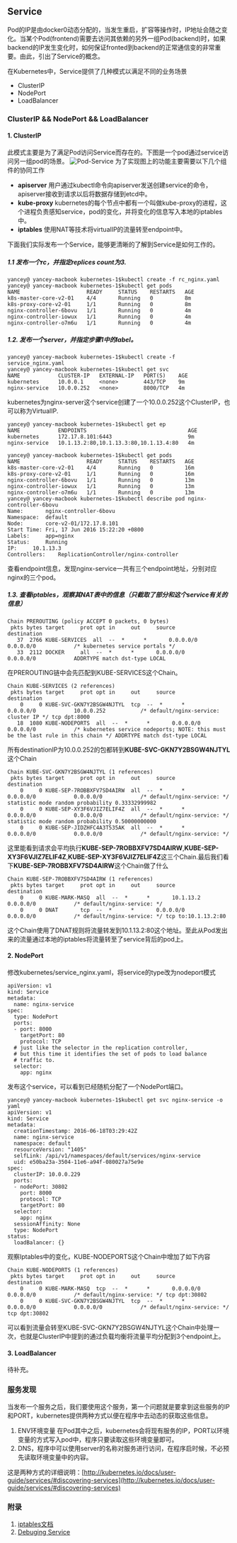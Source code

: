 ## Service
Pod的IP是由docker0动态分配的，当发生重启，扩容等操作时，IP地址会随之变化。当某个Pod(frontend)需要去访问其依赖的另外一组Pod(backend)时，如果backend的IP发生变化时，如何保证fronted到backend的正常通信变的非常重要。由此，引出了Service的概念。

在Kubernetes中，Service提供了几种模式以满足不同的业务场景

* ClusterIP
* NodePort
* LoadBalancer

### ClusterIP && NodePort && LoadBalancer
#### 1. ClusterIP
此模式主要是为了满足Pod访问Service而存在的。下图是一个pod通过service访问另一组pod的场景。
![Pod-Service](service-network.png)
为了实现图上的功能主要需要以下几个组件的协同工作

* **apiserver** 用户通过kubectl命令向apiserver发送创建service的命令，apiserver接收到请求以后将数据存储到etcd中。
* **kube-proxy** kubernetes的每个节点中都有一个叫做kube-proxy的进程，这个进程负责感知service，pod的变化，并将变化的信息写入本地的iptables中。
* **iptables** 使用NAT等技术将virtualIP的流量转至endpoint中。

下面我们实际发布一个Service，能够更清晰的了解到Service是如何工作的。

##### 1.1 发布一个rc，并指定replices count为3.

```
yancey@ yancey-macbook kubernetes-1$kubectl create -f rc_nginx.yaml
yancey@ yancey-macbook kubernetes-1$kubectl get pods
NAME                     READY     STATUS    RESTARTS   AGE
k8s-master-core-v2-01    4/4       Running   0          8m
k8s-proxy-core-v2-01     1/1       Running   0          8m
nginx-controller-6bovu   1/1       Running   0          4m
nginx-controller-iowux   1/1       Running   0          4m
nginx-controller-o7m6u   1/1       Running   0          4m
```

##### 1.2. 发布一个server，并指定步骤1中的label。

```
yancey@ yancey-macbook kubernetes-1$kubectl create -f service_nginx.yaml
yancey@ yancey-macbook kubernetes-1$kubectl get svc
NAME            CLUSTER-IP   EXTERNAL-IP   PORT(S)    AGE
kubernetes      10.0.0.1     <none>        443/TCP    9m
nginx-service   10.0.0.252   <none>        8000/TCP   4m
```
kubernetes为nginx-server这个service创建了一个10.0.0.252这个ClusterIP，也可以称为VirtualIP.

```
yancey@ yancey-macbook kubernetes-1$kubectl get ep
NAME            ENDPOINTS                                AGE
kubernetes      172.17.8.101:6443                        9m
nginx-service   10.1.13.2:80,10.1.13.3:80,10.1.13.4:80   4m
```
```
yancey@ yancey-macbook kubernetes-1$kubectl get pods
NAME                     READY     STATUS    RESTARTS   AGE
k8s-master-core-v2-01    4/4       Running   0          16m
k8s-proxy-core-v2-01     1/1       Running   0          16m
nginx-controller-6bovu   1/1       Running   0          13m
nginx-controller-iowux   1/1       Running   0          13m
nginx-controller-o7m6u   1/1       Running   0          13m
yancey@ yancey-macbook kubernetes-1$kubectl describe pod nginx-controller-6bovu
Name:		nginx-controller-6bovu
Namespace:	default
Node:		core-v2-01/172.17.8.101
Start Time:	Fri, 17 Jun 2016 15:22:20 +0800
Labels:		app=nginx
Status:		Running
IP:		10.1.13.3
Controllers:	ReplicationController/nginx-controller
```
查看endpoint信息，发现nginx-service一共有三个endpoint地址，分别对应nginx的三个pod。

##### 1.3. 查看iptables，观察其NAT表中的信息（只截取了部分和这个service有关的信息）
```
Chain PREROUTING (policy ACCEPT 0 packets, 0 bytes)
 pkts bytes target     prot opt in     out     source               destination
   37  2766 KUBE-SERVICES  all  --  *      *       0.0.0.0/0            0.0.0.0/0            /* kubernetes service portals */
   33  2112 DOCKER     all  --  *      *       0.0.0.0/0            0.0.0.0/0            ADDRTYPE match dst-type LOCAL
```
在PREROUTING链中会先匹配到KUBE-SERVICES这个Chain。

```
Chain KUBE-SERVICES (2 references)
 pkts bytes target     prot opt in     out     source               destination
    0     0 KUBE-SVC-GKN7Y2BSGW4NJTYL  tcp  --  *      *       0.0.0.0/0            10.0.0.252           /* default/nginx-service: cluster IP */ tcp dpt:8000
   18  1080 KUBE-NODEPORTS  all  --  *      *       0.0.0.0/0            0.0.0.0/0            /* kubernetes service nodeports; NOTE: this must be the last rule in this chain */ ADDRTYPE match dst-type LOCAL

```

所有destinationIP为10.0.0.252的包都转到**KUBE-SVC-GKN7Y2BSGW4NJTYL**这个Chain

```
Chain KUBE-SVC-GKN7Y2BSGW4NJTYL (1 references)
 pkts bytes target     prot opt in     out     source               destination
    0     0 KUBE-SEP-7ROBBXFV7SD4AIRW  all  --  *      *       0.0.0.0/0            0.0.0.0/0            /* default/nginx-service: */ statistic mode random probability 0.33332999982
    0     0 KUBE-SEP-XY3F6VJIZ7ELIF4Z  all  --  *      *       0.0.0.0/0            0.0.0.0/0            /* default/nginx-service: */ statistic mode random probability 0.50000000000
    0     0 KUBE-SEP-JIDZHFC4A3T535AK  all  --  *      *       0.0.0.0/0            0.0.0.0/0            /* default/nginx-service: */
```
这里能看到请求会平均执行**KUBE-SEP-7ROBBXFV7SD4AIRW**,**KUBE-SEP-XY3F6VJIZ7ELIF4Z**,**KUBE-SEP-XY3F6VJIZ7ELIF4Z**这三个Chain.最后我们看下**KUBE-SEP-7ROBBXFV7SD4AIRW**这个Chain做了什么

```
Chain KUBE-SEP-7ROBBXFV7SD4AIRW (1 references)
 pkts bytes target     prot opt in     out     source               destination
    0     0 KUBE-MARK-MASQ  all  --  *      *       10.1.13.2            0.0.0.0/0            /* default/nginx-service: */
    0     0 DNAT       tcp  --  *      *       0.0.0.0/0            0.0.0.0/0            /* default/nginx-service: */ tcp to:10.1.13.2:80

```
这个Chain使用了DNAT规则将流量转发到10.1.13.2:80这个地址。至此从Pod发出来的流量通过本地的iptables将流量转至了service背后的pod上。
#### 2. NodePort
修改kubernetes/service_nginx.yaml，将service的type改为nodeport模式

```
apiVersion: v1
kind: Service
metadata:
  name: nginx-service
spec:
  type: NodePort
  ports:
  - port: 8000 
    targetPort: 80
    protocol: TCP
  # just like the selector in the replication controller,
  # but this time it identifies the set of pods to load balance
  # traffic to.
  selector:
    app: nginx
```
发布这个service，可以看到已经随机分配了一个NodePort端口。

```
yancey@ yancey-macbook kubernetes-1$kubectl get svc nginx-service -o yaml
apiVersion: v1
kind: Service
metadata:
  creationTimestamp: 2016-06-18T03:29:42Z
  name: nginx-service
  namespace: default
  resourceVersion: "1405"
  selfLink: /api/v1/namespaces/default/services/nginx-service
  uid: e50ba23a-3504-11e6-a94f-080027a75e9e
spec:
  clusterIP: 10.0.0.229
  ports:
  - nodePort: 30802
    port: 8000
    protocol: TCP
    targetPort: 80
  selector:
    app: nginx
  sessionAffinity: None
  type: NodePort
status:
  loadBalancer: {}
```
观察Iptables中的变化，KUBE-NODEPORTS这个Chain中增加了如下内容

```
Chain KUBE-NODEPORTS (1 references)
 pkts bytes target     prot opt in     out     source               destination
    0     0 KUBE-MARK-MASQ  tcp  --  *      *       0.0.0.0/0            0.0.0.0/0            /* default/nginx-service: */ tcp dpt:30802
    0     0 KUBE-SVC-GKN7Y2BSGW4NJTYL  tcp  --  *      *       0.0.0.0/0            0.0.0.0/0            /* default/nginx-service: */ tcp dpt:30802
```

可以看到流量会转至KUBE-SVC-GKN7Y2BSGW4NJTYL这个Chain中处理一次，也就是ClusterIP中提到的通过负载均衡将流量平均分配到3个endpoint上。

#### 3. LoadBalancer
待补充。

### 服务发现
当发布一个服务之后，我们要使用这个服务，第一个问题就是要拿到这些服务的IP和PORT，kubernetes提供两种方式以便在程序中去动态的获取这些信息。

1. ENV环境变量
在Pod其中之后，kubernetes会将现有服务的IP，PORT以环境变量的方式写入pod中，程序只要读取这些环境变量即可。
2. DNS，程序中可以使用server的名称对服务进行访问，在程序启时候，不必预先读取环境变量中的内容。

这是两种方式的详细说明：[http://kubernetes.io/docs/user-guide/services/#discovering-services](http://kubernetes.io/docs/user-guide/services/#discovering-services)

###  附录
1. [iptables文档](https://access.redhat.com/documentation/en-US/Red_Hat_Enterprise_Linux/4/html/Security_Guide/s1-fireall-ipt-act.html#s2-firewall-policies)
2. [Debuging Service](http://kubernetes.io/docs/user-guide/debugging-services/)
